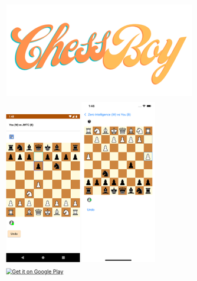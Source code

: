 ![banner](graphics/banner.png)

<p float="left">
  <img src="graphics/android.png" width="200" />
  <img src="graphics/ios.png" width="200" />
</p>

<a href="https://play.google.com/store/apps/details?id=com.nwagu.android.chessboy" target="_blank">
<img src="https://play.google.com/intl/en_us/badges/images/generic/en-play-badge.png" alt="Get it on Google Play" height="80"/></a>

